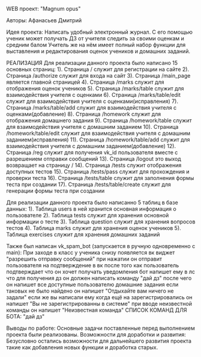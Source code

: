 WEB проект: "Magnum opus"

Авторы: Афанасьев Дмитрий

Идея проекта:
	Написать удобный электронный журнал.
	С его помощью ученик может получать ДЗ
 	от учителя следить за своими оценкам и средним балом
	Учитель же на нём имеет полный набор функции для выставления и редактирования
	оценок учеников и домашних заданий.

РЕАЛИЗАЦИЯ
Для реализации данного проекта было написано 15 основных страниц:
	1). Страница / служит для регистрации на сайте
	2). Страница /authorize служит для входа на сайт
	3). Страница /main_page является главной страницей
	4). Страница /marks служит для отображения оценок учеников
	5). Страница /marks/table служит для взаимодействия учителя с оценками
	6). Страница /marks/table/edit служит для взаимодействия учителя с оценками(исправления)
	7). Страница /marks/table/add служит для взаимодействия учителя с оценками(добавление)
	8). Страница /homework служит для отображения домашнего задания
	9). Страница /homework/table служит для взаимодействия учителя с домашним заданием
	10). Страница /homework/table/edit служит для взаимодействия
 	учителя с домашним заданием(исправления)
	11). Страница /homework/table/add служит для взаимодействия
 	учителя с домашним заданием(добавление)
	12). Страница /reg служит для получения vk_id пользователя вместе
	с разрешением отправки сообщений
	13). Страница /logout это выход возвращает на страницу /
	14). Страница /tests служит отображения доступных тестов
	15). Страница /tests/pass служит для прохождения и проверки теста
	16). Страница /tests/table служит для заполнения формы теста при создании
	17). Страница /tests/table/create служит для генерации формы теста при создании
	
Для реализации данного проекта было написанно 5 таблиц в базе данных:
	1). Таблица users в ней хранится основная информация о пользователе
	2). Таблица tests служит для хранения основной информации о тесте
	3). Таблица question служит для хранения вопросов тестов
	4). Таблица marks служит для хранения оценок учеников
	5). Таблица exercises служит для хранения домашних заданий

Также был написан vk_spam_bot (запускается в ручную одновременно с main):
	При заходе в класс у ученика снизу появляется вк виджет "разрешить отправку сообщений" 
	при нажатии он отправит пользователя на подтверждение в вк 
	после того как пользователь подтверждает что он хочет получать уведомления
	бот напишет ему в лс что для получения дз он должен написать
	команду "дай дз" после чего он напишет все доступные пользователю
	домашние задания если таковых не было найдено он напишет "Отдыхайте вам ничего не задали"
	если же вы написали ему когда ещё на зарегистрировались он напишет "Вы не зарегистрированны в системе"
	при вводе неизвестной команды он напишет "Неизвестная команда"
	СПИСОК КОМАНД ДЛЯ БОТА:
		"дай дз"

Выводы по работе:
Основные задачи поставленные перед выполнением проекта были реализованы.
Возможности для доработки и развития:
	Безусловно остались возможности для дальнейшего развития проекта такие 
	как добавления новых функции и доработка старых.
